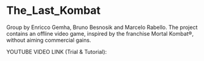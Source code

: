 # The_Last_Kombat
Group by Enricco Gemha, Bruno Besnosik and Marcelo Rabello. The project contains an offline video game, inspired by the franchise Mortal Kombat®, without aiming commercial gains.

YOUTUBE VIDEO LINK (Trial & Tutorial): 